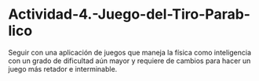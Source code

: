 # Actividad-4.-Juego-del-Tiro-Parab-lico
Seguir con una aplicación de juegos que maneja la física  como  inteligencia con un grado de dificultad aún mayor y requiere de cambios para hacer un juego más retador e interminable.
